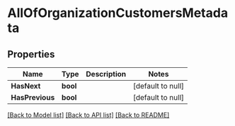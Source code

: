 # AllOfOrganizationCustomersMetadata

## Properties
Name | Type | Description | Notes
------------ | ------------- | ------------- | -------------
**HasNext** | **bool** |  | [default to null]
**HasPrevious** | **bool** |  | [default to null]

[[Back to Model list]](../README.md#documentation-for-models) [[Back to API list]](../README.md#documentation-for-api-endpoints) [[Back to README]](../README.md)

